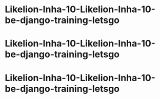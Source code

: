 # Likelion-Inha-10-Likelion-Inha-10-be-django-training-letsgo
# Likelion-Inha-10-Likelion-Inha-10-be-django-training-letsgo
# Likelion-Inha-10-Likelion-Inha-10-be-django-training-letsgo
